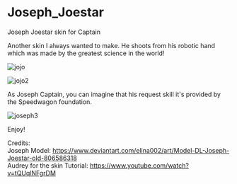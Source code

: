 # Joseph_Joestar
Joseph Joestar skin for Captain

Another skin I always wanted to make. He shoots from his robotic hand which was made by the greatest science in the world!

![jojo](https://github.com/dannyduartemgs/Joseph_Joestar/assets/165226477/958fa8f9-dacd-41e8-98a0-14a5204af99a)

![jojo2](https://github.com/dannyduartemgs/Joseph_Joestar/assets/165226477/ed902ab5-7299-4c2a-9858-bc9a5b88224b)

As Joseph Captain, you can imagine that his request skill it's provided by the Speedwagon foundation.

![joseph3](https://github.com/dannyduartemgs/Joseph_Joestar/assets/165226477/dff45fb4-d01f-479a-a258-b3a01c9518e1)


Enjoy!

Credits: <br />
Joseph Model: https://www.deviantart.com/elina002/art/Model-DL-Joseph-Joestar-old-806586318 <br />
Audrey for the skin Tutorial: https://www.youtube.com/watch?v=tQUqlNFgrDM <br />
